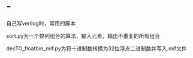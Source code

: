 # -
自己写verilog时，常用的脚本

sort.py为一个排列组合的算法，输入元素，输出不重复的所有组合

decTO_floatbin_mif.py为将十进制数转换为32位浮点二进制数并写入.mif文件
